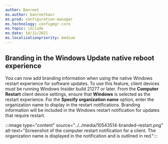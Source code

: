 ```yaml
---
author: Banreet
ms.author: banreetkaur
ms.prod: configuration-manager
ms.technology: configmgr-core
ms.topic: include
ms.date: 10/11/2021
ms.localizationpriority: medium
---
```


## <a name="bkmk_brand"></a> Branding in the Windows Update native reboot experience
<!--10543514-->
You can now add branding information when using the native Windows restart experience for software updates. To use this feature, client devices must be running Windows Insider build 21277 or later. From the **Computer Restart** client device settings, ensure that **Windows** is selected as the restart experience. For the **Specify organization name** option, enter the organization name to display in the restart notifications. Branding information will be included in the Windows restart notification for updates that require restart.

:::image type="content" source="../../media/10543514-branded-restart.png" alt-text="Screenshot of the computer restart notification for a client. The organization name is displayed in the notification and is outlined in red.":::
